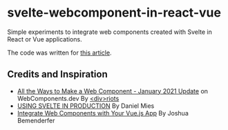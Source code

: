 # svelte-webcomponent-in-react-vue

Simple experiments to integrate web components created with Svelte in React or Vue applications.

The code was written for [this article](https://www.worldlink.com.cn/post/integrating-web-components-created-with-svelte-in-react-or-vue-apps.html).

## Credits and Inspiration

* [All the Ways to Make a Web Component - January 2021 Update](https://webcomponents.dev/blog/all-the-ways-to-make-a-web-component/) on WebComponents.dev By [&lt;div&gt;riots](https://divriots.com/)
* [USING SVELTE IN PRODUCTION](https://javascript-conference.com/blog/using-svelte-in-production/) By Daniel Mies
* [Integrate Web Components with Your Vue.js App](https://svelte.dev/tutorial/context-api) By Joshua Bemenderfer